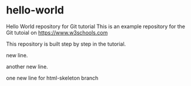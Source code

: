 # hello-world

Hello World repository for Git tutorial
This is an example repository for the Git tutoial on https://www.w3schools.com

This repository is built step by step in the tutorial.

new line.

another new line.

one new line for html-skeleton branch
